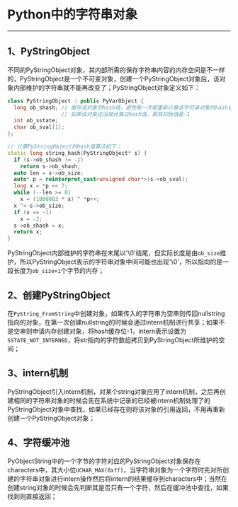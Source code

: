 # **Python中的字符串对象**
***

## **1、PyStringObject**
不同的PyStringObject对象，其内部所需的保存字符串内容的内存空间是不一样的，PyStringObject是一个不可变对象，创建一个PyStringObject对象后，该对象内部维护的字符串就不能再改变了；PyStringObject对象定义如下：
```C++
class PyStringObject : public PyVarObject {
  long ob_shash; // 缓存该对象的hash值，避免每一次都重新计算该字符串对象的hash值；
                 // 如果该对象还没被计算过hash值，那其初始值是-1
  int ob_sstate;
  char ob_sval[1];
};

// 计算PyStringObject的hash值算法如下：
static long string_hash(PyStringObject* s) {
  if (s->ob_shash != -1)
    return s->ob_shash;
  auto len = s->ob_size;
  auto* p = reinterpret_cast<unsigned char*>(s->ob_sval);
  long x = *p << 7;
  while (--len >= 0)
    x = (1000003 * x) ^ *p++;
  x ^= s->ob_size;
  if (x == -1)
    x = -2;
  s->ob_shash = x;
  return x;
}
```
PyStringObject内部维护的字符串在末尾以'\0'结尾，但实际长度是由`ob_size`维护，所以PyStringObject表示的字符串对象中间可能也出现'\0'，所以指向的是一段长度为`ob_size+1`个字节的内存；

## **2、创建PyStringObject**
在`PyString_FromString`中创建对象，如果传入的字符串为空串则传回nullstring指向的对象，在第一次创建nullstring的时候会通过intern机制进行共享；如果不是空串则申请内存创建对象，将hash缓存位-1，intern表示设置为`SSTATE_NOT_INTERNED`，将str指向的字符数组拷贝到PyStringObject所维护的空间；

## **3、intern机制**
PyStringObject引入intern机制，对某个string对象应用了intern机制，之后再创建相同的字符串对象的时候会先在系统中记录的已经被intern机制处理了的PyStringObject对象中查找，如果已经存在则将该对象的引用返回，不用再重新创建一个PyStringObject对象；

## **4、字符缓冲池**
PyObjectString中的一个字节的字符对应的PyStringObject对象保存在characters中，其大小位`UCHAR_MAX(0xff)`，当字符串对象为一个字符时先对所创建的字符串对象进行intern操作然后将intern的结果缓存到characters中；当然在创建string对象的时候会先判断其是否只有一个字符，然后在缓冲池中查找，如果找到则直接返回；
